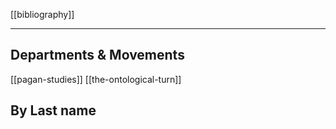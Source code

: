 [[bibliography]]

---

## Departments & Movements
[[pagan-studies]]
[[the-ontological-turn]]

## By Last name